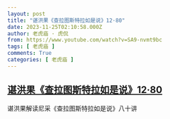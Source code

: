 ```yaml
---
layout: post
title: "谌洪果《查拉图斯特拉如是说》12·80"
date: 2023-11-25T02:10:58.000Z
author: 老虎庙 · 虎侃
from: https://www.youtube.com/watch?v=SA9-nvmt9bc
tags: [ 老虎庙 ]
comments: True
categories: [ 老虎庙 ]
---
```

<!--1700878258000-->
[谌洪果《查拉图斯特拉如是说》12·80](https://www.youtube.com/watch?v=SA9-nvmt9bc)
------

<div>
谌洪果解读尼采《查拉图斯特拉如是说》八十讲
</div>
